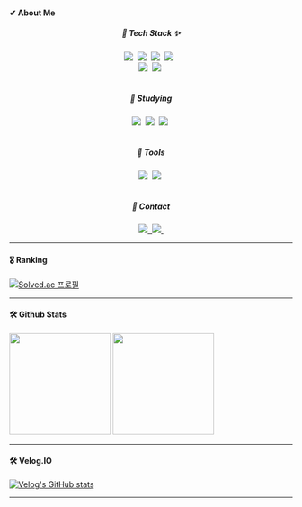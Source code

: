 #### ✔ About Me

<h5 align="center">🔸 Tech Stack ✨</h5>
<div align="center">
  <img src="https://img.shields.io/badge/python-3776AB.svg?style=for-the-badge&logo=python&logoColor=white" />&nbsp
  <img src="https://img.shields.io/badge/C-A8B9CC.svg?style=for-the-badge&logo=C&logoColor=white" />&nbsp
  <img src="https://img.shields.io/badge/Csharp-512BD4.svg?style=for-the-badge&logo=Csharp&logoColor=white" />&nbsp
  <img src="https://img.shields.io/badge/c++-00599C?style=flat-square&logo=c%2B%2B&logoColor=white"/> &nbsp 
</div>

<div align="center">
  <img src="https://img.shields.io/badge/unity-000000.svg?style=for-the-badge&logo=unity&logoColor=white" />&nbsp
  <img src="https://img.shields.io/badge/unrealengine-0E1128?style=for-the-badge&logo=unrealengine&logoColor=white" />&nbsp
</div>

<br>

<h5 align="center">🔸 Studying</h5>

<div align="center">
  <img src="https://img.shields.io/badge/unity-000000.svg?style=for-the-badge&logo=unity&logoColor=white" />&nbsp
  <img src="https://img.shields.io/badge/unrealengine-0E1128?style=for-the-badge&logo=unrealengine&logoColor=white" />&nbsp
  <img src="https://img.shields.io/badge/blender-E87D0D?style=for-the-badge&logo=blender&logoColor=white" />&nbsp
</div>

<br>

<h5 align="center">🔸 Tools</h5>

<div align="center">
  <img src="https://img.shields.io/badge/Notion-F3F3F3.svg?style=for-the-badge&logo=notion&logoColor=black" />&nbsp
  <img src="https://img.shields.io/badge/GitHub-181717.svg?style=for-the-badge&logo=github&logoColor=white" />&nbsp
</div>

<br>

<h5 align="center">🔸 Contact</h5>

<div align="center">
  <a href="https://velog.io/@suhan0304">
    <img src="https://img.shields.io/badge/Velog-1EBC8F?style=for-the-badge&logo=velog&logoColor=white" />&nbsp
  </a>
  <a href="mailto:suhan0304@gmail.com">
    <img
      src="https://img.shields.io/badge/suhan0304@gmail.com-D14836?style=for-the-badge&logo=gmail&logoColor=white"/>&nbsp
  </a>
</div>

--- 

#### 🎖️ Ranking

[![Solved.ac
프로필](http://mazassumnida.wtf/api/v2/generate_badge?boj=suhan0304)](https://solved.ac/suhan0304)

---

#### 🛠️ Github Stats
<p>
  <img height="180em" src="https://github-readme-stats.vercel.app/api?username=suhan0304&show_icons=true&include_all_commits=true&bg_color=30,e96443,904e95&title_color=fff&text_color=fff">
  <img height="180em" src="https://github-readme-stats.vercel.app/api/top-langs/?username=suhan0304&layout=compact&bg_color=30,e96443,904e95&title_color=fff&text_color=fff">
</p>

---

#### 🛠️ Velog.IO

[![Velog's GitHub stats](https://velog-readme-stats.vercel.app/api?name=suhan0304)](https://velog.io/@suhan0304/posts)

---
